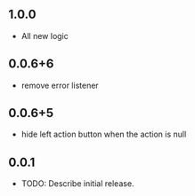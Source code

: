 ## 1.0.0
* All new logic

## 0.0.6+6
* remove error listener

## 0.0.6+5
* hide left action button when the action is null

## 0.0.1
* TODO: Describe initial release.
